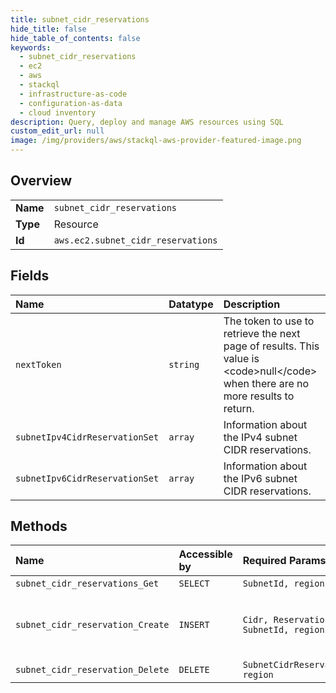 ```yaml
---
title: subnet_cidr_reservations
hide_title: false
hide_table_of_contents: false
keywords:
  - subnet_cidr_reservations
  - ec2
  - aws    
  - stackql
  - infrastructure-as-code
  - configuration-as-data
  - cloud inventory
description: Query, deploy and manage AWS resources using SQL
custom_edit_url: null
image: /img/providers/aws/stackql-aws-provider-featured-image.png
---
```

  
    

## Overview
<table><tbody>
<tr><td><b>Name</b></td><td><code>subnet_cidr_reservations</code></td></tr>
<tr><td><b>Type</b></td><td>Resource</td></tr>
<tr><td><b>Id</b></td><td><code>aws.ec2.subnet_cidr_reservations</code></td></tr>
</tbody></table>

## Fields
| Name | Datatype | Description |
|:-----|:---------|:------------|
| `nextToken` | `string` | The token to use to retrieve the next page of results. This value is &lt;code&gt;null&lt;/code&gt; when there are no more results to return. |
| `subnetIpv4CidrReservationSet` | `array` | Information about the IPv4 subnet CIDR reservations. |
| `subnetIpv6CidrReservationSet` | `array` | Information about the IPv6 subnet CIDR reservations. |
## Methods
| Name | Accessible by | Required Params | Description |
|:-----|:--------------|:----------------|:------------|
| `subnet_cidr_reservations_Get` | `SELECT` | `SubnetId, region` | Gets information about the subnet CIDR reservations. |
| `subnet_cidr_reservation_Create` | `INSERT` | `Cidr, ReservationType, SubnetId, region` | Creates a subnet CIDR reservation. For information about subnet CIDR reservations, see &lt;a href="https://docs.aws.amazon.com/vpc/latest/userguide/subnet-cidr-reservation.html"&gt;Subnet CIDR reservations&lt;/a&gt; in the &lt;i&gt;Amazon Virtual Private Cloud User Guide&lt;/i&gt;. |
| `subnet_cidr_reservation_Delete` | `DELETE` | `SubnetCidrReservationId, region` | Deletes a subnet CIDR reservation. |
